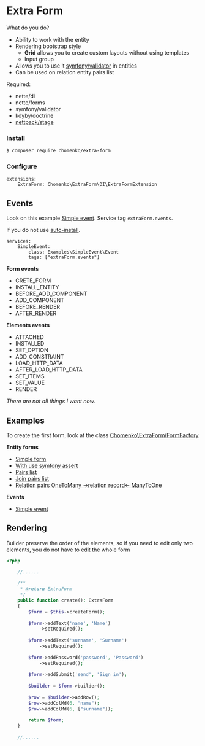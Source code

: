 # Extra Form

What do you do?
 
- Ability to work with the entity
- Rendering bootstrap style
	- **Grid** allows you to create custom layouts without using templates
	- Input group
- Allows you to use it [symfony/validator](https://github.com/symfony/validator) in entities
- Can be used on relation entity pairs list 

Required:
- nette/di
- nette/forms
- symfony/validator
- kdyby/doctrine
- [nettpack/stage](https://github.com/nettpack/stage)

### Install 

````bash
$ composer require chomenko/extra-form
````

### Configure
````neon
extensions:
	ExtraForm: Chomenko\ExtraForm\DI\ExtraFormExtension
````

## Events

Look on this example [Simple event](src/Examples/SimpleEvent). Service tag ``extraForm.events``.

If you do not use [auto-install](https://github.com/chomenko/AutoInstall).

````neon
services:
	SimpleEvent:
		class: Examples\SimpleEvent\Event
		tags: ["extraForm.events"]
````

**Form events**
- CRETE_FORM 
- INSTALL_ENTITY
- BEFORE_ADD_COMPONENT
- ADD_COMPONENT
- BEFORE_RENDER
- AFTER_RENDER

**Elements events**
- ATTACHED
- INSTALLED
- SET_OPTION
- ADD_CONSTRAINT
- LOAD_HTTP_DATA
- AFTER_LOAD_HTTP_DATA
- SET_ITEMS
- SET_VALUE
- RENDER

_There are not all things I want now._

## Examples

To create the first form, look at the class [Chomenko\ExtraForm\FormFactory](src/FormFactory.php)

**Entity forms**
- [Simple form](src/Examples/EntityForm)
- [With use symfony assert](src/Examples/EntityFormAssert)
- [Pairs list](src/Examples/EntityFormPairs)
- [Join pairs list](src/Examples/EntityFormPairsJoin)
- [Relation pairs OneToMany ->relation record<- ManyToOne](src/Examples/EntityFormPairsJoin)

**Events**
- [Simple event](src/Examples/SimpleEvent)

## Rendering

Builder preserve the order of the elements, so if you need to edit only two elements, you do not have to edit the whole form

````php
<?php

	//......
	
	/**
	 * @return ExtraForm
	 */
	public function create(): ExtraForm
	{
		$form = $this->createForm();
		
		$form->addText('name', 'Name')
			->setRequired();
		
		$form->addText('surname', 'Surname')
			->setRequired();
		
		$form->addPassword('password', 'Password')
			->setRequired();
		
		$form->addSubmit('send', 'Sign in');
		
		$builder = $form->builder();
		
		$row = $builder->addRow();
		$row->addColMd(6, "name");
		$row->addColMd(6, ["surname"]);
		
		return $form;
	}
	
	//......
	
````







